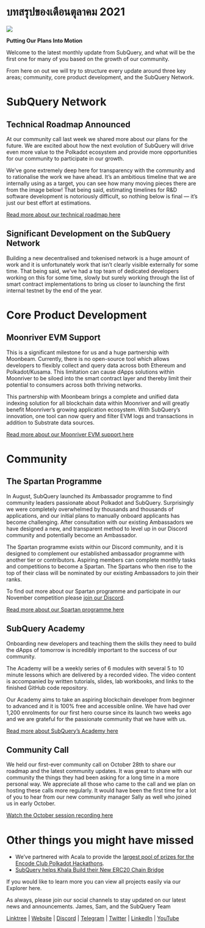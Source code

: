 # บทสรุปของเดือนตุลาคม 2021

![](https://miro.medium.com/max/1400/1*Yf3LOc6onAZ-XRQLPyxAmQ.png)

**Putting Our Plans Into Motion**

Welcome to the latest monthly update from SubQuery, and what will be the first one for many of you based on the growth of our community.

From here on out we will try to structure every update around three key areas; community, core product development, and the SubQuery Network.

# SubQuery Network

## Technical Roadmap Announced

At our community call last week we shared more  about our plans for the future. We are excited about how the next evolution of SubQuery will drive even more value to the Polkadot ecosystem and provide more opportunities for our community to participate in our growth.

We’ve gone extremely deep here for transparency with the community and to rationalise the work we have ahead. It’s an ambitious timeline that we are internally using as a target, you can see how many moving pieces there are from the image below! That being said, estimating timelines for R&D software development is notoriously difficult, so nothing below is final — it’s just our best effort at estimations.

[Read more about our technical roadmap here](https://subquery.medium.com/subquery-releases-technical-roadmap-2a3a383c49b)

## Significant Development on the SubQuery Network

Building a new decentralised and tokenised network is a huge amount of work and it is unfortunately work that isn’t clearly visible externally for some time. That being said, we’ve had a top team of dedicated developers working on this for some time, slowly but surely working through the list of smart contract implementations to bring us closer to launching the first internal testnet by the end of the year.

# Core Product Development

## Moonriver EVM Support

This is a significant milestone for us and a huge partnership with Moonbeam. Currently, there is no open-source tool which allows developers to flexibly collect and query data across both Ethereum and Polkadot/Kusama. This limitation can cause dApps solutions within Moonriver to be siloed into the smart contract layer and thereby limit their potential to consumers across both thriving networks.

This partnership with Moonbeam brings a complete and unified data indexing solution for all blockchain data within Moonriver and will greatly benefit Moonriver’s growing application ecosystem. With SubQuery’s innovation, one tool can now query and filter EVM logs and transactions in addition to Substrate data sources.

[Read more about our Moonriver EVM support here](https://subquery.medium.com/subquery-adds-ethereum-virtual-machine-evm-functionality-in-integration-with-moonbeam-and-ddbcdf0fd8ff)

# Community

## The Spartan Programme

In August, SubQuery launched its Ambassador programme to find community leaders passionate about Polkadot and SubQuery. Surprisingly we were completely overwhelmed by thousands and thousands of applications, and our initial plans to manually onboard applicants has become challenging. After consultation with our existing Ambassadors we have designed a new, and transparent method to level up in our Discord community and potentially become an Ambassador.

The Spartan programme exists within our Discord community, and it is designed to complement our established ambassador programme with another tier or contributors. Aspiring members can complete monthly tasks and competitions to become a Spartan. The Spartans who then rise to the top of their class will be nominated by our existing Ambassadors to join their ranks.

To find out more about our Spartan programme and participate in our November competition please  [join our Discord](https://discord.com/invite/subquery).

[Read more about our Spartan programme here](https://subquery.medium.com/subquerys-new-spartan-programme-cf6c13653c6f)

## SubQuery Academy

Onboarding new developers and teaching them the skills they need to build the dApps of tomorrow is incredibly important to the success of our community.

The Academy will be a weekly series of 6 modules with several 5 to 10 minute lessons which are delivered by a recorded video. The video content is accompanied by written tutorials, slides, lab workbooks, and links to the finished GitHub code repository.

Our Academy aims to take an aspiring blockchain developer from beginner to advanced and it is 100% free and accessible online. We have had over 1,200 enrolments for our first hero course since its launch two weeks ago and we are grateful for the passionate community that we have with us.

[Read more about SubQuery’s Academy here](https://subquery.medium.com/subquery-launches-the-subquery-academy-9505dc66a01)

## Community Call

We held our first-ever community call on October 28th to share our roadmap and the latest community updates. It was great to share with our community the things they had been asking for a long time in a more personal way. We appreciate all those who came to the call and we plan on hosting these calls more regularly. It would have been the first time for a lot of you to hear from our new community manager Sally as well who joined us in early October.

[Watch the October session recording here](https://www.crowdcast.io/e/subquery-sessions-october)

# Other things you might have missed

-   We’ve partnered with Acala to provide the  [largest pool of prizes for the Encode Club Polkadot Hackathons](https://medium.com/encode-club/polkadot-hack-challenges-7cfeba1a4c0e).
-   [SubQuery helps Khala Build their New ERC20 Chain Bridge](https://subquery.medium.com/subquery-helps-khala-build-their-new-erc20-chain-bridge-c3aa0e1e6a89)

If you would like to learn more you can view all projects easily via our Explorer here.

As always, please join our social channels to stay updated on our latest news and announcements. James, Sam, and the SubQuery Team

[Linktree](https://linktr.ee/subquerynetwork)  |  [Website](https://subquery.network/)  |  [Discord](https://discord.com/invite/78zg8aBSMG)  |  [Telegram](https://t.me/subquerynetwork)  |  [Twitter](https://twitter.com/subquerynetwork)  |  [LinkedIn](https://www.linkedin.com/company/subquery)  |  [YouTube](https://www.youtube.com/channel/UCi1a6NUUjegcLHDFLr7CqLw)
